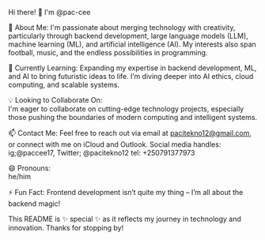  Hi there! 👋 I'm @pac-cee 

🔭 About Me:
I'm passionate about merging technology with creativity, particularly through backend development, large language models (LLM), machine learning (ML), and artificial intelligence (AI). My interests also span football, music, and the endless possibilities in programming.

🌱 Currently Learning: 
Expanding my expertise in backend development, ML, and AI to bring futuristic ideas to life. I’m diving deeper into AI ethics, cloud computing, and scalable systems.

💡 Looking to Collaborate On:  
I'm eager to collaborate on cutting-edge technology projects, especially those pushing the boundaries of modern computing and intelligent systems.

📫 Contact Me:
Feel free to reach out via email at [pacitekno12@gmail.com](mailto:pacitekno12@gmail.com), or connect with me on iCloud and Outlook.
Social media handles: ig;@paccee17, Twitter; @pacitekno12
tel: +250791377973

😄 Pronouns:  
he/him

⚡ Fun Fact: 
Frontend development isn’t quite my thing – I’m all about the backend magic!

This README is ✨ special ✨ as it reflects my journey in technology and innovation. Thanks for stopping by! 

<!---
pac-cee/pac-cee is a ✨ special ✨ repository because its `README.md` (this file) appears on your GitHub profile.
You can click the Preview link to take a look at your changes.
--->
